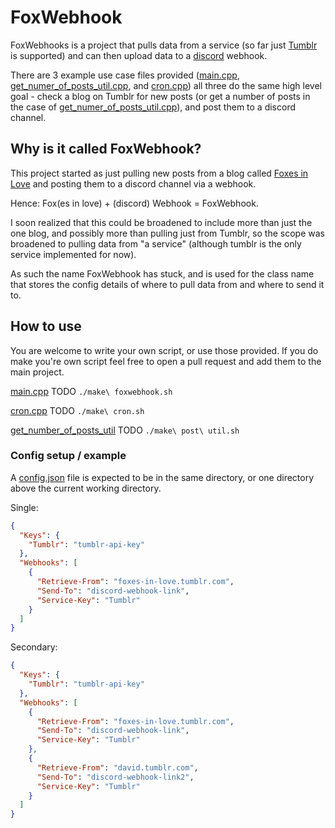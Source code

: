 # FoxWebhook

FoxWebhooks is a project that pulls data from a service (so far just [Tumblr](https://www.tumblr.com/) is supported) and can then upload data to a [discord](https://discord.com/) webhook.

There are 3 example use case files provided ([main.cpp](main.cpp), [get_numer_of_posts_util.cpp](get_number_of_posts_util.cpp), 
and [cron.cpp](cron.cpp)) all three do the same high level goal - 
check a blog on Tumblr for new posts (or get a number of posts in the case of [get_numer_of_posts_util.cpp](get_number_of_posts_util.cpp)), and post them to a discord channel.

## Why is it called FoxWebhook?

This project started as just pulling new posts from a blog called [Foxes in Love](https://foxes-in-love.tumblr.com) and posting them to a discord channel via a webhook. 

Hence: Fox(es in love) + (discord) Webhook = FoxWebhook. 

I soon realized that this could be broadened to include more than just the one blog, and possibly more than pulling just from Tumblr, 
so the scope was broadened to pulling data from "a service" (although tumblr is the only service implemented for now).

As such the name FoxWebhook has stuck, 
and is used for the class name that stores the config details of where to pull data from and where to send it to.

## How to use

You are welcome to write your own script, or use those provided. 
If you do make you're own script feel free to open a pull request and add them to the main project.

[main.cpp](main.cpp) TODO `./make\ foxwebhook.sh`

[cron.cpp](cron.cpp) TODO `./make\ cron.sh`

[get_number_of_posts_util](get_number_of_posts_util.cpp) TODO `./make\ post\ util.sh`


### Config setup / example

A [config.json](config.json) file is expected to be in the same directory, or one directory above the current working directory.

Single:

```json
{
  "Keys": {
	"Tumblr": "tumblr-api-key"
  },
  "Webhooks": [
	{
	  "Retrieve-From": "foxes-in-love.tumblr.com",
	  "Send-To": "discord-webhook-link",
	  "Service-Key": "Tumblr"
	}
  ]
}
```

Secondary:

```json
{
  "Keys": {
	"Tumblr": "tumblr-api-key"
  },
  "Webhooks": [
	{
	  "Retrieve-From": "foxes-in-love.tumblr.com",
	  "Send-To": "discord-webhook-link",
	  "Service-Key": "Tumblr"
	},
	{
	  "Retrieve-From": "david.tumblr.com",
	  "Send-To": "discord-webhook-link2",
	  "Service-Key": "Tumblr"
	}
  ]
}
```